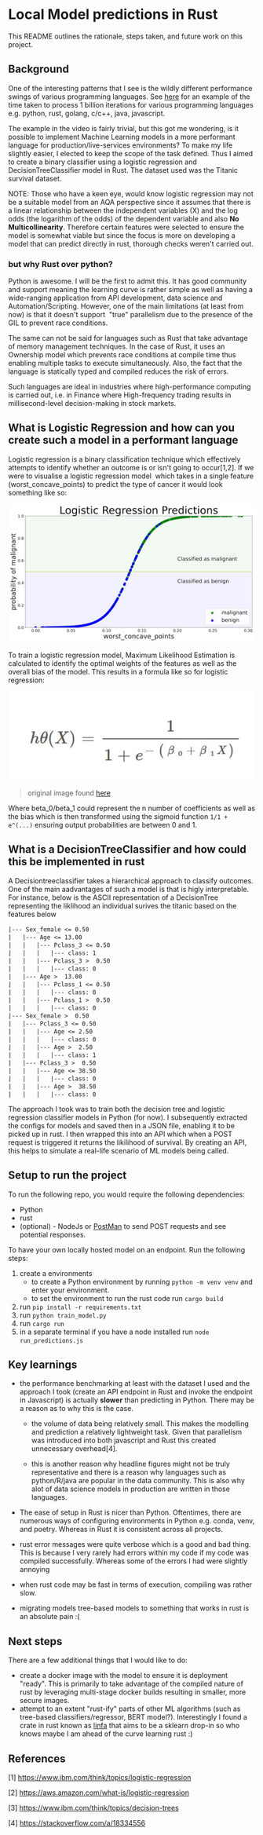 # Local Model predictions in Rust
This README outlines the rationale, steps taken, and future work on this project. 

## Background
One of the interesting patterns that I see is the wildly different performance swings of various programming languages. See [here](https://www.youtube.com/watch?v=pmLV7lCWtu4) for an example of the time taken to process 1 billion iterations for various programming languages e.g. python, rust, golang, c/c++, java, javascript.

The example in the video is fairly trivial, but this got me wondering, is it possible to implement Machine Learning models in a more performant language for production/live-services environments? To make my life slightly easier, I elected to keep the scope of the task defined. Thus I aimed to create a binary classifier using a logistic regression and DecisionTreeClassifier model in Rust. The dataset used was the Titanic survival dataset. 

NOTE: Those who have a keen eye, would know logistic regression may not be a suitable model from an AQA perspective since it assumes that there is a linear relationship between the independent variables (X) and the log odds (the logarithm of the odds) of the dependent variable and also **No Multicollinearity**. Therefore certain features were selected to ensure the model is somewhat viable but since the focus is more on developing a model that can predict directly in rust, thorough checks weren't carried out.

### but why Rust over python?
Python is awesome. I will be the first to admit this. It has good community and support meaning the learning curve is rather simple as well as having a wide-ranging application from API development, data science and Automation/Scripting. However, one of the main limitations (at least from now) is that it doesn't support  "true" parallelism due to the presence of the GIL to prevent race conditions.

The same can not be said for languages such as Rust that take advantage of memory management techniques. In the case of Rust, it uses an Ownership model which prevents race conditions at compile time thus enabling multiple tasks to execute simultaneously. Also, the fact that the language is statically typed and compiled reduces the risk of errors.

Such languages are ideal in industries where high-performance computing is carried out, i.e. in Finance where High-frequency trading results in millisecond-level decision-making in stock markets. 

## What is Logistic Regression and how can you create such a model in a performant language
Logistic regression is a binary classification technique which effectively attempts to identify whether an outcome is or isn't going to occur[1,2]. If we were to visualise a logistic regression model  which takes in a single feature (worst_concave_points) to predict the type of cancer it would look something like so:

![sample decision boundary](img/logistic_regression_prediction_boundary.jpg)

To train a logistic regression model, Maximum Likelihood Estimation is calculated to identify the optimal weights of the features as well as the overall bias of the model. This results in a formula like so for logistic regression:

![logistic regression formula](img/logistic_regression_formula.jpg)

> original image found [here](https://medium.com/towards-data-science/introduction-to-logistic-regression-66248243c148)

Where beta_0/beta_1 could represent the n number of coefficients as well as the bias which is then transformed using the sigmoid function `1/1 + e^(...)` ensuring output probabilities are between 0 and 1.

## What is a DecisionTreeClassifier and how could this be implemented in rust
A Decisiontreeclassifier takes a hierarchical approach to classify outcomes. One of the main aadvantages of such a model is that is higly interpretable. For instance, below is the ASCII representation of a DecisionTree representing the liklihood an individual surives the titanic based on the features below

```ASCII 
|--- Sex_female <= 0.50
|   |--- Age <= 13.00
|   |   |--- Pclass_3 <= 0.50
|   |   |   |--- class: 1
|   |   |--- Pclass_3 >  0.50
|   |   |   |--- class: 0
|   |--- Age >  13.00
|   |   |--- Pclass_1 <= 0.50
|   |   |   |--- class: 0
|   |   |--- Pclass_1 >  0.50
|   |   |   |--- class: 0
|--- Sex_female >  0.50
|   |--- Pclass_3 <= 0.50
|   |   |--- Age <= 2.50
|   |   |   |--- class: 0
|   |   |--- Age >  2.50
|   |   |   |--- class: 1
|   |--- Pclass_3 >  0.50
|   |   |--- Age <= 38.50
|   |   |   |--- class: 0
|   |   |--- Age >  38.50
|   |   |   |--- class: 0
```
The approach I took was to train both the decision tree and logistic regression classifier models in Python (for now). I subsequently extracted the configs for models and saved then in a JSON file, enabling it to be picked up in rust. I then wrapped this into an API which when a POST request is triggered it returns the likilihood of survival. By creating an API, this helps to simulate a real-life scenario of ML models being called.

## Setup to run the project
To run the following repo, you would require the following dependencies:
- Python
- rust
- (optional) - NodeJs or [PostMan](https://www.postman.com/downloads/) to send POST requests and see potential responses.

To have your own locally hosted model on an endpoint. Run the following steps:
1. create a environments 
    
    - to create a Python environment by running `python -m venv venv` and enter your environment.
    
    - to set the environment to run the rust code run `cargo build`
2. run `pip install -r requirements.txt`
3. run `python train_model.py`
4. run `cargo run`
5. in a separate terminal if you have a node installed run `node run_predictions.js`

## Key learnings
- the performance benchmarking at least with the dataset I used and the approach I took (create an API endpoint in Rust and invoke the endpoint in Javascript) is actually **slower** than predicting in Python. There may be a reason as to why this is the case.

    - the volume of data being relatively small. This makes the modelling and prediction a relatively lightweight task. Given that parallelism was introduced into both javascript and Rust this created unnecessary overhead[4]. 
    
    - this is another reason why headline figures might not be truly representative and there is a reason why languages such as python/R/java are popular in the data community. This is also why alot of data science models in production are written in those languages.

- The ease of setup in Rust is nicer than Python. Oftentimes, there are numerous ways of configuring environments in Python e.g. conda, venv, and poetry. Whereas in Rust it is consistent across all projects.
- rust error messages were quite verbose which is a good and bad thing. This is because I very rarely had errors within my code if my code was compiled successfully. Whereas some of the errors I had were slightly annoying
- when rust code may be fast in terms of execution, compiling was rather slow.
- migrating models tree-based models to something that works in rust is an absolute pain :(

## Next steps
There are a few additional things that I would like to do:
- create a docker image with the model to ensure it is deployment "ready". This is primarily to take advantage of the compiled nature of rust by leveraging multi-stage docker builds resulting in smaller, more secure images.
- attempt to an extent "rust-ify" parts of other ML algorithms (such as tree-based classifiers/regressor, BERT model?). Interestingly I found a crate in rust known as [linfa](https://docs.rs/linfa/latest/linfa/) that aims to be a sklearn drop-in so who knows maybe I am ahead of the curve learning rust :)  


## References
[1] https://www.ibm.com/think/topics/logistic-regression 

[2] https://aws.amazon.com/what-is/logistic-regression

[3] https://www.ibm.com/think/topics/decision-trees

[4] https://stackoverflow.com/a/18334556